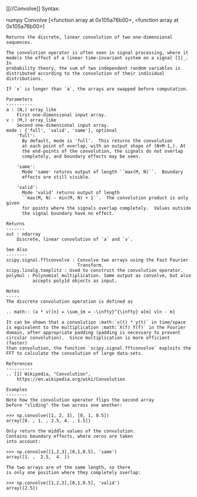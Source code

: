 [[//Convolve]]
Syntax:

  numpy Convolve [<function array at 0x105a76b00>, <function array at 0x105a76b00>]


    Returns the discrete, linear convolution of two one-dimensional sequences.

    The convolution operator is often seen in signal processing, where it
    models the effect of a linear time-invariant system on a signal [1]_.  In
    probability theory, the sum of two independent random variables is
    distributed according to the convolution of their individual
    distributions.

    If `v` is longer than `a`, the arrays are swapped before computation.

    Parameters
    ----------
    a : (N,) array_like
        First one-dimensional input array.
    v : (M,) array_like
        Second one-dimensional input array.
    mode : {'full', 'valid', 'same'}, optional
        'full':
          By default, mode is 'full'.  This returns the convolution
          at each point of overlap, with an output shape of (N+M-1,). At
          the end-points of the convolution, the signals do not overlap
          completely, and boundary effects may be seen.

        'same':
          Mode 'same' returns output of length ``max(M, N)``.  Boundary
          effects are still visible.

        'valid':
          Mode 'valid' returns output of length
          ``max(M, N) - min(M, N) + 1``.  The convolution product is only given
          for points where the signals overlap completely.  Values outside
          the signal boundary have no effect.

    Returns
    -------
    out : ndarray
        Discrete, linear convolution of `a` and `v`.

    See Also
    --------
    scipy.signal.fftconvolve : Convolve two arrays using the Fast Fourier
                               Transform.
    scipy.linalg.toeplitz : Used to construct the convolution operator.
    polymul : Polynomial multiplication. Same output as convolve, but also
              accepts poly1d objects as input.

    Notes
    -----
    The discrete convolution operation is defined as

    .. math:: (a * v)[n] = \sum_{m = -\infty}^{\infty} a[m] v[n - m]

    It can be shown that a convolution :math:`x(t) * y(t)` in time/space
    is equivalent to the multiplication :math:`X(f) Y(f)` in the Fourier
    domain, after appropriate padding (padding is necessary to prevent
    circular convolution).  Since multiplication is more efficient (faster)
    than convolution, the function `scipy.signal.fftconvolve` exploits the
    FFT to calculate the convolution of large data-sets.

    References
    ----------
    .. [1] Wikipedia, "Convolution",
        https://en.wikipedia.org/wiki/Convolution

    Examples
    --------
    Note how the convolution operator flips the second array
    before "sliding" the two across one another:

    >>> np.convolve([1, 2, 3], [0, 1, 0.5])
    array([0. , 1. , 2.5, 4. , 1.5])

    Only return the middle values of the convolution.
    Contains boundary effects, where zeros are taken
    into account:

    >>> np.convolve([1,2,3],[0,1,0.5], 'same')
    array([1. ,  2.5,  4. ])

    The two arrays are of the same length, so there
    is only one position where they completely overlap:

    >>> np.convolve([1,2,3],[0,1,0.5], 'valid')
    array([2.5])

    